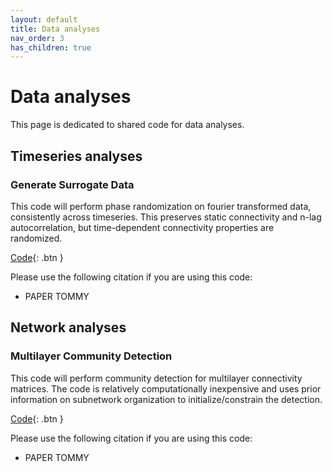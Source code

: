 ```yaml
---
layout: default
title: Data analyses
nav_order: 3
has_children: true
---
```

<h1>Data analyses</h1>
This page is dedicated to shared code for data analyses. 

## Timeseries analyses

### Generate Surrogate Data
This code will perform phase randomization on fourier transformed data, consistently across timeseries. This preserves static connectivity and n-lag autocorrelation, but time-dependent connectivity properties are randomized.

[Code](https://github.com/taabroeders/Recon_Dyn_MS/blob/main/Generate_surrogate.m){: .btn }

Please use the following citation if you are using this code:
- PAPER TOMMY

## Network analyses

### Multilayer Community Detection
This code will perform community detection for multilayer connectivity matrices. The code is relatively computationally inexpensive and uses prior information on subnetwork organization to initialize/constrain the detection.

[Code](https://github.com/taabroeders/Recon_Dyn_MS/blob/main/CommunityDetection.m){: .btn }

Please use the following citation if you are using this code:
- PAPER TOMMY

